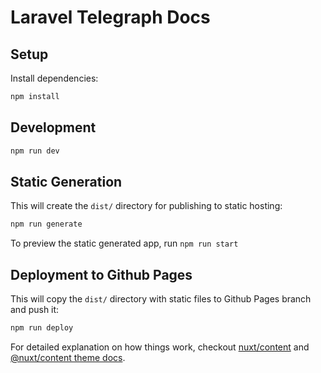 # Laravel Telegraph Docs

## Setup

Install dependencies:

```bash
npm install
```

## Development

```bash
npm run dev
```

## Static Generation

This will create the `dist/` directory for publishing to static hosting:

```bash
npm run generate
```

To preview the static generated app, run `npm run start`

## Deployment to Github Pages

This will copy the `dist/` directory with static files to Github Pages branch and push it:

```bash
npm run deploy
```

For detailed explanation on how things work, checkout [nuxt/content](https://content.nuxtjs.org) and [@nuxt/content theme docs](https://content.nuxtjs.org/themes-docs).
